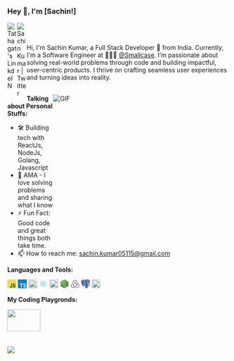 ### Hey 👋, I'm [Sachin!]

<a href="https://in.linkedin.com/in/sachin-kumar-203991224">
  <img align="left" alt="Tathagat's LinkdeIN" width="22px" src="https://cdn.jsdelivr.net/npm/simple-icons@v3/icons/linkedin.svg" />
</a>
<a href="https://x.com/Sachin51151">
  <img align="left" alt="Sachin Kumar | Twitter" width="22px" src="https://cdn.jsdelivr.net/npm/simple-icons@v3/icons/twitter.svg" />
</a>

<br />
<br />

Hi, I'm Sachin Kumar, a Full Stack Developer 🚀 from India. Currently, I'm a Software Engineer at 🙍🏽‍♂️ [@Smallcase](https://smallcase.com/). I’m passionate about solving real-world problems through code and building impactful, user-centric products. I thrive on crafting seamless user experiences and turning ideas into reality.
<br/>
<br/>

<img align="right" height="340" width="400" alt="GIF" src="https://github.com/gujral1997/poteto/blob/master/nice.gif" />

**Talking about Personal Stuffs:**
- 🛠 Building tech with ReactJs, NodeJs, Golang, Javascript  
- 💬 AMA - I love solving problems and sharing what I know
- ⚡ Fun Fact: Good code and great things both take time.
- 📫 How to reach me: sachin.kumar05115@gmail.com  



**Languages and Tools:**  

<code><img height="20" width="20" src="https://raw.githubusercontent.com/github/explore/80688e429a7d4ef2fca1e82350fe8e3517d3494d/topics/javascript/javascript.png"></code>
<code><img height="20" width="20" src="https://raw.githubusercontent.com/github/explore/80688e429a7d4ef2fca1e82350fe8e3517d3494d/topics/typescript/typescript.png"></code>
<code><img height="20" width="20" src="https://go.dev/blog/go-brand/Go-Logo/PNG/Go-Logo_Blue.png"></code>
<code><img height="20" width="20" src="https://raw.githubusercontent.com/github/explore/80688e429a7d4ef2fca1e82350fe8e3517d3494d/topics/react/react.png"></code>
<code><img height="20" width="20" src="https://assets.vercel.com/image/upload/v1662130559/nextjs/Icon_light_background.png"></code>
<code><img height="20" width="20" src="https://raw.githubusercontent.com/github/explore/80688e429a7d4ef2fca1e82350fe8e3517d3494d/topics/nodejs/nodejs.png"></code>
<code><img height="20" width="20" src="https://raw.githubusercontent.com/github/explore/80688e429a7d4ef2fca1e82350fe8e3517d3494d/topics/redux/redux.png"></code>
<code><img height="20" width="20" src="https://raw.githubusercontent.com/github/explore/80688e429a7d4ef2fca1e82350fe8e3517d3494d/topics/postgresql/postgresql.png"></code>
<code><img height="20" width="20" src="https://www.mongodb.com/assets/images/global/leaf.png"></code>
<!-- <code><img height="20" src="https://raw.githubusercontent.com/github/explore/80688e429a7d4ef2fca1e82350fe8e3517d3494d/topics/docker/docker.png"></code> -->


**My Coding Playgronds:**  

<a href="https://leetcode.com/sachin5115">
    <img width="75" height="50" src="https://assets.leetcode.com/static_assets/public/images/LeetCode_Sharing.png">
</a>

<br/>
<br/>

![](https://komarev.com/ghpvc/?username=imsachin49)
